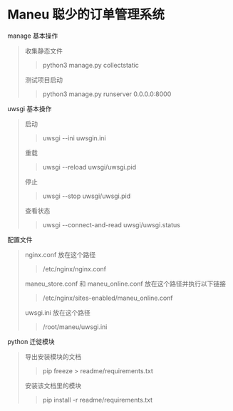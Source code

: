 # Maneu 聪少的订单管理系统

manage 基本操作
> 收集静态文件
> > python3 manage.py collectstatic
> 
> 测试项目启动
> > python3 manage.py runserver 0.0.0.0:8000

uwsgi 基本操作
> 启动
> > uwsgi --ini uwsgin.ini
> 
> 重载
> > uwsgi --reload uwsgi/uwsgi.pid
> 
> 停止
> > uwsgi --stop uwsgi/uwsgi.pid
> 
> 查看状态
> > uwsgi --connect-and-read uwsgi/uwsgi.status
 
配置文件
> nginx.conf 放在这个路径
> 
> > /etc/nginx/nginx.conf
> 
> maneu_store.conf 和 maneu_online.conf 放在这个路径并执行以下链接
> 
> > /etc/nginx/sites-enabled/maneu_online.conf
> 
> uwsgi.ini 放在这个路径
> 
> > /root/maneu/uwsgi.ini

python 迁徙模块
> 导出安装模块的文档
> > pip freeze > readme/requirements.txt
> 
> 安装该文档里的模块
> > pip install -r readme/requirements.txt